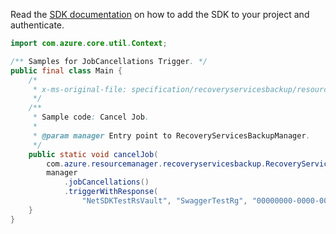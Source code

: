 Read the [SDK documentation](https://github.com/Azure/azure-sdk-for-java/blob/azure-resourcemanager-recoveryservicesbackup_1.0.0-beta.5/sdk/recoveryservicesbackup/azure-resourcemanager-recoveryservicesbackup/README.md) on how to add the SDK to your project and authenticate.

```java
import com.azure.core.util.Context;

/** Samples for JobCancellations Trigger. */
public final class Main {
    /*
     * x-ms-original-file: specification/recoveryservicesbackup/resource-manager/Microsoft.RecoveryServices/stable/2022-02-01/examples/Common/TriggerCancelJob.json
     */
    /**
     * Sample code: Cancel Job.
     *
     * @param manager Entry point to RecoveryServicesBackupManager.
     */
    public static void cancelJob(
        com.azure.resourcemanager.recoveryservicesbackup.RecoveryServicesBackupManager manager) {
        manager
            .jobCancellations()
            .triggerWithResponse(
                "NetSDKTestRsVault", "SwaggerTestRg", "00000000-0000-0000-0000-000000000000", Context.NONE);
    }
}
```
